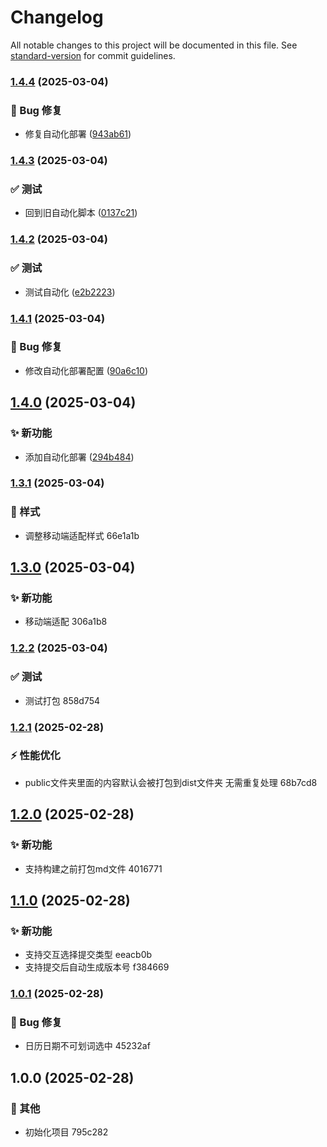 # Changelog

All notable changes to this project will be documented in this file. See [standard-version](https://github.com/conventional-changelog/standard-version) for commit guidelines.

### [1.4.4](https://github.com/ljt20002/blog/compare/v1.4.3...v1.4.4) (2025-03-04)


### 🐛 Bug 修复

* 修复自动化部署 ([943ab61](https://github.com/ljt20002/blog/commit/943ab61111aee37ba372617bd2e6659ae1a0e5bb))

### [1.4.3](https://github.com/ljt20002/blog/compare/v1.4.2...v1.4.3) (2025-03-04)


### ✅ 测试

* 回到旧自动化脚本 ([0137c21](https://github.com/ljt20002/blog/commit/0137c21af2fe09070201156684fac2716a91b98a))

### [1.4.2](https://github.com/ljt20002/blog/compare/v1.4.1...v1.4.2) (2025-03-04)


### ✅ 测试

* 测试自动化 ([e2b2223](https://github.com/ljt20002/blog/commit/e2b22231b91f3ac3b2248c6083157c491ce3e4ed))

### [1.4.1](https://github.com/ljt20002/blog/compare/v1.4.0...v1.4.1) (2025-03-04)


### 🐛 Bug 修复

* 修改自动化部署配置 ([90a6c10](https://github.com/ljt20002/blog/commit/90a6c100fadaabe0bc5858382eda7aa8f90df57f))

## [1.4.0](https://github.com/ljt20002/blog/compare/v1.3.1...v1.4.0) (2025-03-04)


### ✨ 新功能

* 添加自动化部署 ([294b484](https://github.com/ljt20002/blog/commit/294b484c7736cb8df2ceba057469754ab3c1ebf0))

### [1.3.1](///compare/v1.3.0...v1.3.1) (2025-03-04)


### 💄 样式

* 调整移动端适配样式 66e1a1b

## [1.3.0](///compare/v1.2.2...v1.3.0) (2025-03-04)


### ✨ 新功能

* 移动端适配 306a1b8

### [1.2.2](///compare/v1.2.1...v1.2.2) (2025-03-04)


### ✅ 测试

* 测试打包 858d754

### [1.2.1](///compare/v1.2.0...v1.2.1) (2025-02-28)


### ⚡️ 性能优化

* public文件夹里面的内容默认会被打包到dist文件夹 无需重复处理 68b7cd8

## [1.2.0](///compare/v1.1.0...v1.2.0) (2025-02-28)


### ✨ 新功能

* 支持构建之前打包md文件 4016771

## [1.1.0](///compare/v1.0.1...v1.1.0) (2025-02-28)


### ✨ 新功能

* 支持交互选择提交类型 eeacb0b
* 支持提交后自动生成版本号 f384669

### [1.0.1](///compare/v1.0.0...v1.0.1) (2025-02-28)


### 🐛 Bug 修复

* 日历日期不可划词选中 45232af

## 1.0.0 (2025-02-28)


### 🔧 其他

* 初始化项目 795c282
